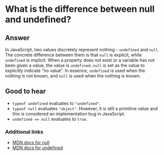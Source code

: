 # What is the difference between null and undefined?

## Answer

In JavaScript, two values discretely represent nothing - `undefined` and `null`. The concrete difference between them is that `null` is explicit, while `undefined` is implicit. When a property does not exist or a variable has not been given a value, the value is `undefined`. `null` is set as the value to explicitly indicate “no value”. In essence, `undefined` is used when the nothing is not known, and `null` is used when the nothing is known.

## Good to hear

* `typeof undefined` evaluates to `"undefined"`.
* `typeof null` evaluates `"object"`. However, it is still a primitive value and this is considered an implementation bug in JavaScript.
* `undefined == null` evaluates to `true`.

### Additional links

* [MDN docs for null](https://developer.mozilla.org/en-US/docs/Web/JavaScript/Reference/Global\_Objects/null)
* [MDN docs for undefined](https://developer.mozilla.org/en-US/docs/Web/JavaScript/Reference/Global\_Objects/undefined)
